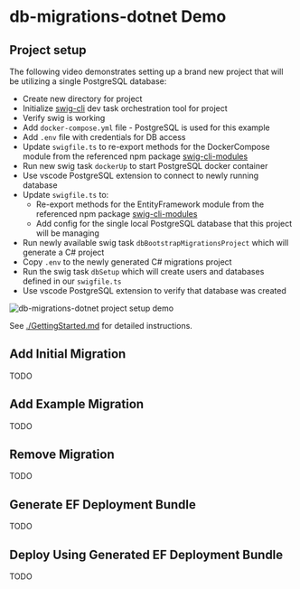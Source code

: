 # db-migrations-dotnet Demo

## Project setup

The following video demonstrates setting up a brand new project that will be utilizing a single PostgreSQL database:

- Create new directory for project
- Initialize [swig-cli](https://github.com/mikey-t/swig) dev task orchestration tool for project
- Verify swig is working
- Add `docker-compose.yml` file - PostgreSQL is used for this example
- Add `.env` file with credentials for DB access
- Update `swigfile.ts` to re-export methods for the DockerCompose module from the referenced npm package [swig-cli-modules](https://github.com/mikey-t/swig-cli-modules)
- Run new swig task `dockerUp` to start PostgreSQL docker container
- Use vscode PostgreSQL extension to connect to newly running database
- Update `swigfile.ts` to:
  - Re-export methods for the EntityFramework module from the referenced npm package [swig-cli-modules](https://github.com/mikey-t/swig-cli-modules)
  - Add config for the single local PostgreSQL database that this project will be managing
- Run newly available swig task `dbBootstrapMigrationsProject` which will generate a C# project
- Copy `.env` to the newly generated C# migrations project
- Run the swig task `dbSetup` which will create users and databases defined in our `swigfile.ts`
- Use vscode PostgreSQL extension to verify that database was created

![db-migrations-dotnet project setup demo](./images/DbMigrationsDotnetDemo_ProjectSetup01.gif)

See [./GettingStarted.md](./GettingStarted.md) for detailed instructions.

## Add Initial Migration

TODO

## Add Example Migration

TODO

## Remove Migration

TODO

## Generate EF Deployment Bundle

TODO

## Deploy Using Generated EF Deployment Bundle

TODO

